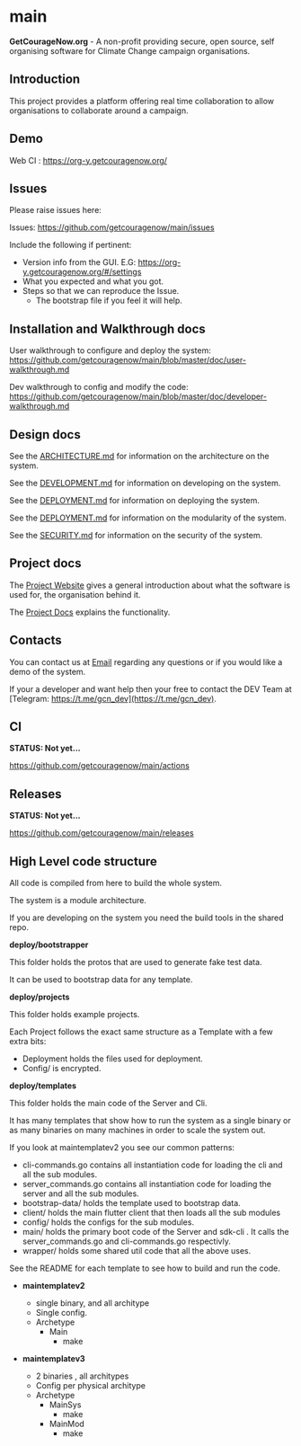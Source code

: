 # main

**GetCourageNow.org** - A non-profit providing secure, open source, self organising software for Climate Change campaign organisations.

## Introduction

This project provides a platform offering real time collaboration to allow organisations to collaborate around a campaign.

## Demo

Web CI : https://org-y.getcouragenow.org/

## Issues

Please raise issues here:

Issues: https://github.com/getcouragenow/main/issues

Include the following if pertinent:

- Version info from the GUI. E.G: https://org-y.getcouragenow.org/#/settings
- What you expected and what you got.
- Steps so that we can reproduce the Issue.
	- The bootstrap file if you feel it will help.

## Installation and Walkthrough docs

User walkthrough to configure and deploy the system: https://github.com/getcouragenow/main/blob/master/doc/user-walkthrough.md

Dev walkthrough to config and modify the code: https://github.com/getcouragenow/main/blob/master/doc/developer-walkthrough.md

## Design docs

See the [ARCHITECTURE.md](https://github.com/getcouragenow/main/tree/master/doc/ARCHITECTURE.md) for information on the architecture on the system.

See the [DEVELOPMENT.md](https://github.com/getcouragenow/main/tree/master/doc/DEVELOPMENT.md) for information on developing on the system.

See the [DEPLOYMENT.md](https://github.com/getcouragenow/main/tree/master/doc/DEPLOYMENT.md) for information on deploying the system.

See the [DEPLOYMENT.md](https://github.com/getcouragenow/main/tree/master/doc/MODULES.md) for information on the modularity of the system.

See the [SECURITY.md](https://github.com/getcouragenow/main/tree/master/doc/SECURITY.md) for information on the security of the system.

## Project docs

The [Project Website](https://getcouragenow.org/) gives a general introduction about what the software is used for, the organisation behind it.

The [Project Docs](https://docs.google.com/document/d/1caq1gSvHqVXVCOCGPsqi7I0fbF-Gdyryd07CL9yJ55o) explains the functionality.

## Contacts

You can contact us at [Email](mailto:contact@getcouragenow.org) regarding any questions or if you would like a demo of the system.

If your a developer and want help then your free to contact the DEV Team at [Telegram: https://t.me/gcn_dev](https://t.me/gcn_dev).

## CI

**STATUS: Not yet...**

https://github.com/getcouragenow/main/actions

## Releases

**STATUS: Not yet...**

https://github.com/getcouragenow/main/releases


## High Level code structure

All code is compiled from here to build the whole system.

The system is a module architecture.

If you are developing on the system you need the build tools in the shared repo.

**deploy/bootstrapper**

This folder holds the protos that are used to generate fake test data.

It can be used to bootstrap data for any template.

**deploy/projects**

This folder holds example projects.

Each Project follows the exact same structure as a Template with a few extra bits:

- Deployment holds the files used for deployment.
- Config/ is encrypted.

**deploy/templates**

This folder holds the main code of the Server and Cli.

It has many templates that show how to run the system as a single binary or as many binaries on many machines in order to scale the system out.

If you look at maintemplatev2 you see our common patterns:

- cli-commands.go contains all instantiation code for loading the cli and all the sub modules.
- server_commands.go contains all instantiation code for loading the server and all the sub modules.
- bootstrap-data/ holds the template used to bootstrap data.
- client/ holds the main flutter client that then loads all the sub modules 
- config/ holds the configs for the sub modules.
- main/ holds the primary boot code of the Server and sdk-cli . It calls the server_commands.go and cli-commands.go respectivly.
- wrapper/ holds some shared util code that all the above uses.

See the README for each template to see how to build and run the code.

- **maintemplatev2**
	- single binary, and all architype
	- Single config.
	- Archetype
		- Main
			- make

- **maintemplatev3**
	- 2 binaries , all architypes
	- Config per physical architype
	- Archetype
		- MainSys
			- make
		- MainMod
			- make